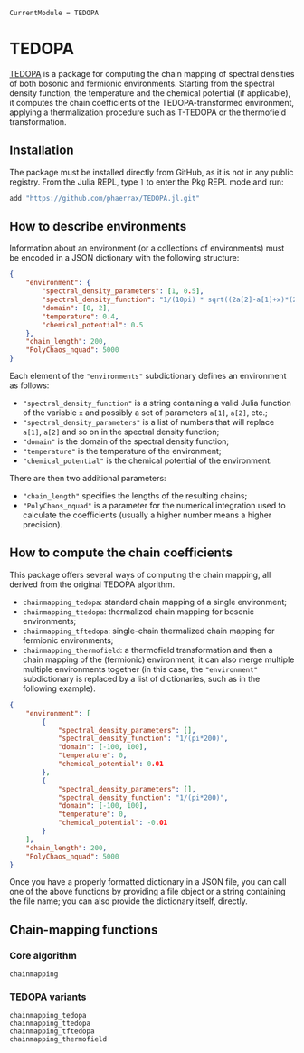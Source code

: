 ```@meta
CurrentModule = TEDOPA
```

# TEDOPA

[TEDOPA](https://github.com/phaerrax/TEDOPA.jl) is a package for computing the
chain mapping of spectral densities of both bosonic and fermionic environments.
Starting from the spectral density function, the temperature and the chemical
potential (if applicable), it computes the chain coefficients of the
TEDOPA-transformed environment, applying a thermalization procedure such as
T-TEDOPA or the thermofield transformation.

## Installation

The package must be installed directly from GitHub, as it is not in any public
registry. From the Julia REPL, type `]` to enter the Pkg REPL mode and run:

```julia
add "https://github.com/phaerrax/TEDOPA.jl.git"
```

## How to describe environments

Information about an environment (or a collections of environments) must be
encoded in a JSON dictionary with the following structure:

```json
{
    "environment": {
        "spectral_density_parameters": [1, 0.5],
        "spectral_density_function": "1/(10pi) * sqrt((2a[2]-a[1]+x)*(2a[2]+a[1]-x))",
        "domain": [0, 2],
        "temperature": 0.4,
        "chemical_potential": 0.5
    },
    "chain_length": 200,
    "PolyChaos_nquad": 5000
}
```

Each element of the `"environments"` subdictionary defines an environment as
follows:

* `"spectral_density_function"` is a string containing a valid Julia function
  of the variable `x` and possibly a set of parameters `a[1]`, `a[2]`, etc.;
* `"spectral_density_parameters"` is a list of numbers that will replace `a[1]`,
  `a[2]` and so on in the spectral density function;
* `"domain"` is the domain of the spectral density function;
* `"temperature"` is the temperature of the environment;
* `"chemical_potential"` is the chemical potential of the environment.

There are then two additional parameters:

* `"chain_length"` specifies the lengths of the resulting chains;
* `"PolyChaos_nquad"` is a parameter for the numerical integration used to
  calculate the coefficients (usually a higher number means a higher precision).

## How to compute the chain coefficients

This package offers several ways of computing the chain mapping, all derived
from the original TEDOPA algorithm.

* `chainmapping_tedopa`: standard chain mapping of a single environment;
* `chainmapping_ttedopa`: thermalized chain mapping for bosonic environments;
* `chainmapping_tftedopa`: single-chain thermalized chain mapping for fermionic
  environments;
* `chainmapping_thermofield`: a thermofield transformation and then a chain
  mapping of the (fermionic) environment; it can also merge multiple
  multiple environments together (in this case, the `"environment"`
  subdictionary is replaced by a list of dictionaries, such as in the following
  example).

```json
{
    "environment": [
        {
            "spectral_density_parameters": [],
            "spectral_density_function": "1/(pi*200)",
            "domain": [-100, 100],
            "temperature": 0,
            "chemical_potential": 0.01
        },
        {
            "spectral_density_parameters": [],
            "spectral_density_function": "1/(pi*200)",
            "domain": [-100, 100],
            "temperature": 0,
            "chemical_potential": -0.01
        }
    ],
    "chain_length": 200,
    "PolyChaos_nquad": 5000
}
```

Once you have a properly formatted dictionary in a JSON file, you can call one
of the above functions by providing a file object or a string containing the
file name; you can also provide the dictionary itself, directly.

## Chain-mapping functions
### Core algorithm
```@docs
chainmapping
```

### TEDOPA variants
```@docs
chainmapping_tedopa
chainmapping_ttedopa
chainmapping_tftedopa
chainmapping_thermofield
```
